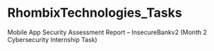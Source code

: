 # RhombixTechnologies_Tasks
Mobile App Security Assessment Report – InsecureBankv2 (Month 2 Cybersecurity Internship Task)
